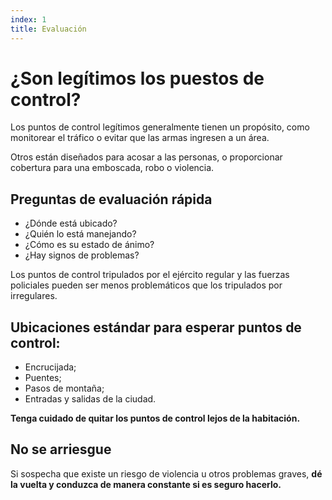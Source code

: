 ```yaml
---
index: 1
title: Evaluación
---
```

# ¿Son legítimos los puestos de control?

Los puntos de control legítimos generalmente tienen un propósito, como monitorear el tráfico o evitar que las armas ingresen a un área.

Otros están diseñados para acosar a las personas, o proporcionar cobertura para una emboscada, robo o violencia.

## Preguntas de evaluación rápida

*   ¿Dónde está ubicado?
*   ¿Quién lo está manejando?
*   ¿Cómo es su estado de ánimo?
*   ¿Hay signos de problemas?

Los puntos de control tripulados por el ejército regular y las fuerzas policiales pueden ser menos problemáticos que los tripulados por irregulares.

## Ubicaciones estándar para esperar puntos de control:

*   Encrucijada;
*   Puentes;
*   Pasos de montaña;
*   Entradas y salidas de la ciudad.

**Tenga cuidado de quitar los puntos de control lejos de la habitación.**

## No se arriesgue

Si sospecha que existe un riesgo de violencia u otros problemas graves, **dé la vuelta y conduzca de manera constante si es seguro hacerlo.**